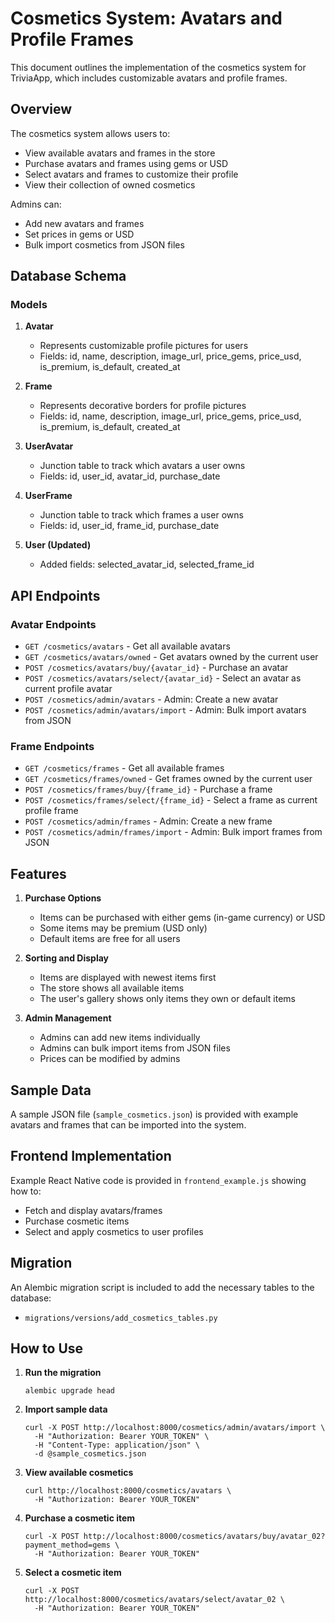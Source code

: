 # Cosmetics System: Avatars and Profile Frames

This document outlines the implementation of the cosmetics system for TriviaApp, which includes customizable avatars and profile frames.

## Overview

The cosmetics system allows users to:
- View available avatars and frames in the store
- Purchase avatars and frames using gems or USD
- Select avatars and frames to customize their profile
- View their collection of owned cosmetics

Admins can:
- Add new avatars and frames
- Set prices in gems or USD
- Bulk import cosmetics from JSON files

## Database Schema

### Models

1. **Avatar**
   - Represents customizable profile pictures for users
   - Fields: id, name, description, image_url, price_gems, price_usd, is_premium, is_default, created_at

2. **Frame**
   - Represents decorative borders for profile pictures
   - Fields: id, name, description, image_url, price_gems, price_usd, is_premium, is_default, created_at

3. **UserAvatar**
   - Junction table to track which avatars a user owns
   - Fields: id, user_id, avatar_id, purchase_date

4. **UserFrame**
   - Junction table to track which frames a user owns
   - Fields: id, user_id, frame_id, purchase_date

5. **User (Updated)**
   - Added fields: selected_avatar_id, selected_frame_id

## API Endpoints

### Avatar Endpoints

- `GET /cosmetics/avatars` - Get all available avatars
- `GET /cosmetics/avatars/owned` - Get avatars owned by the current user
- `POST /cosmetics/avatars/buy/{avatar_id}` - Purchase an avatar
- `POST /cosmetics/avatars/select/{avatar_id}` - Select an avatar as current profile avatar
- `POST /cosmetics/admin/avatars` - Admin: Create a new avatar
- `POST /cosmetics/admin/avatars/import` - Admin: Bulk import avatars from JSON

### Frame Endpoints

- `GET /cosmetics/frames` - Get all available frames
- `GET /cosmetics/frames/owned` - Get frames owned by the current user
- `POST /cosmetics/frames/buy/{frame_id}` - Purchase a frame
- `POST /cosmetics/frames/select/{frame_id}` - Select a frame as current profile frame
- `POST /cosmetics/admin/frames` - Admin: Create a new frame
- `POST /cosmetics/admin/frames/import` - Admin: Bulk import frames from JSON

## Features

1. **Purchase Options**
   - Items can be purchased with either gems (in-game currency) or USD
   - Some items may be premium (USD only)
   - Default items are free for all users

2. **Sorting and Display**
   - Items are displayed with newest items first
   - The store shows all available items
   - The user's gallery shows only items they own or default items

3. **Admin Management**
   - Admins can add new items individually 
   - Admins can bulk import items from JSON files
   - Prices can be modified by admins

## Sample Data

A sample JSON file (`sample_cosmetics.json`) is provided with example avatars and frames that can be imported into the system.

## Frontend Implementation

Example React Native code is provided in `frontend_example.js` showing how to:
- Fetch and display avatars/frames
- Purchase cosmetic items
- Select and apply cosmetics to user profiles

## Migration

An Alembic migration script is included to add the necessary tables to the database:
- `migrations/versions/add_cosmetics_tables.py`

## How to Use

1. **Run the migration**
   ```
   alembic upgrade head
   ```

2. **Import sample data**
   ```
   curl -X POST http://localhost:8000/cosmetics/admin/avatars/import \
     -H "Authorization: Bearer YOUR_TOKEN" \
     -H "Content-Type: application/json" \
     -d @sample_cosmetics.json
   ```

3. **View available cosmetics**
   ```
   curl http://localhost:8000/cosmetics/avatars \
     -H "Authorization: Bearer YOUR_TOKEN"
   ```

4. **Purchase a cosmetic item**
   ```
   curl -X POST http://localhost:8000/cosmetics/avatars/buy/avatar_02?payment_method=gems \
     -H "Authorization: Bearer YOUR_TOKEN"
   ```

5. **Select a cosmetic item**
   ```
   curl -X POST http://localhost:8000/cosmetics/avatars/select/avatar_02 \
     -H "Authorization: Bearer YOUR_TOKEN"
   ``` 